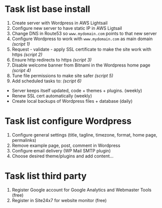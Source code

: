
# Task list base install

1. Create server with Wordpress in AWS Lightsail
2. Configure new server to have static IP in AWS Ligtsail
3. Change DNS in Route53 so `www.mydomain.com` points to that new server
4. Configure Wordpress to work with `www.mydomain.com` as main domain *(script 1)*
5. Request - validate - apply SSL certificate to make the site work with https *(script 2)*
6. Ensure http redirects to https  *(script 3)*
7. Disable welcome banner from Bitnami in the Wordpress home page  *(script 4)*
8. Tune file permissions to make site safer *(script 5)*
9. Add scheduled tasks to: *(script 6)*

- Server keeps itself updated, code + themes + plugins. (weekly)
- Renew SSL cert automatically (weekly)
- Create local backups of Wordpress files + database (daily)

# Task list configure Wordpress

1. Configure general settings (title, tagline, timezone, format, home page, permalinks)
2. Remove example page, post, comment in Wordpress
3. Configure email delivery (WP Mail SMTP plugin)
4. Choose desired theme/plugins and add content...

# Task list third party

1. Register Google account for Google Analytics and Webmaster Tools (free)
2. Register in Site24x7 for website monitor (free)
